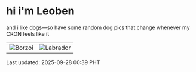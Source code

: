# hi i'm Leoben

and i like dogs—so have some random dog pics that change whenever my CRON feels like it

|  |  |
|--------|----------|
| ![Borzoi](https://random-dog-vercel.vercel.app/api/random-borzoi?v=1758991167) | ![Labrador](https://random-dog-vercel.vercel.app/api/random-labrador?v=1758991167) |

Last updated: 2025-09-28 00:39 PHT
